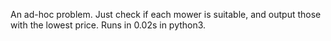 An ad-hoc problem. Just check if each mower is suitable, and output those with the lowest price. Runs in 0.02s in python3.
